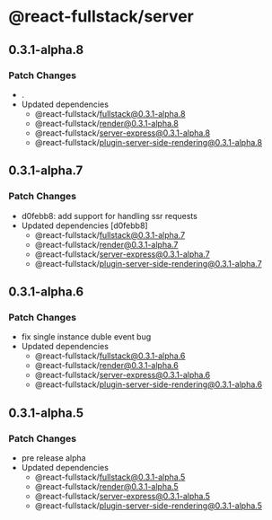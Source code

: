 # @react-fullstack/server

## 0.3.1-alpha.8

### Patch Changes

- .
- Updated dependencies
  - @react-fullstack/fullstack@0.3.1-alpha.8
  - @react-fullstack/render@0.3.1-alpha.8
  - @react-fullstack/server-express@0.3.1-alpha.8
  - @react-fullstack/plugin-server-side-rendering@0.3.1-alpha.8

## 0.3.1-alpha.7

### Patch Changes

- d0febb8: add support for handling ssr requests
- Updated dependencies [d0febb8]
  - @react-fullstack/fullstack@0.3.1-alpha.7
  - @react-fullstack/render@0.3.1-alpha.7
  - @react-fullstack/server-express@0.3.1-alpha.7
  - @react-fullstack/plugin-server-side-rendering@0.3.1-alpha.7

## 0.3.1-alpha.6

### Patch Changes

- fix single instance duble event bug
- Updated dependencies
  - @react-fullstack/fullstack@0.3.1-alpha.6
  - @react-fullstack/render@0.3.1-alpha.6
  - @react-fullstack/server-express@0.3.1-alpha.6
  - @react-fullstack/plugin-server-side-rendering@0.3.1-alpha.6

## 0.3.1-alpha.5

### Patch Changes

- pre release alpha
- Updated dependencies
  - @react-fullstack/fullstack@0.3.1-alpha.5
  - @react-fullstack/render@0.3.1-alpha.5
  - @react-fullstack/server-express@0.3.1-alpha.5
  - @react-fullstack/plugin-server-side-rendering@0.3.1-alpha.5
